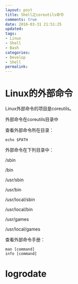 ```yaml
---
layout: post
title: Shell之coreutils命令
comments: true
date: 2016-03-31 21:51:25
updated:
tags:
- Linux
- Shell
- Bash
categories:
- Develop
- Shell
permalink:
---
```


# Linux的外部命令

Linux外部命令的项目是coreutils。

外部命令在coreutils目录中

查看外部命令所在目录：

    echo $PATH

外部命令在下列目录中：

/sbin

/bin

/usr/sbin

/usr/bin

/usr/local/sbin

/usr/local/bin

/usr/games

/usr/local/games

查看外部命令手册：

    man [command]
    info [command]

# logrodate

